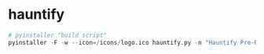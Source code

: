 # hauntify

```python
# pyinstaller "build script"
pyinstaller -F -w --icon=/icons/logo.ico hauntify.py -n "Hauntify Pre-Release (or whatever) Testing Version x.x.x.xx"
```
